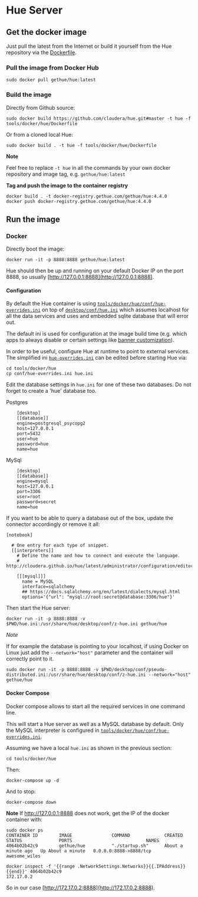 # Hue Server


## Get the docker image

Just pull the latest from the Internet or build it yourself from the Hue repository via the [Dockerfile](Dockerfile).


### Pull the image from Docker Hub

```
sudo docker pull gethue/hue:latest
```

### Build the image

Directly from Github source:

```
sudo docker build https://github.com/cloudera/hue.git#master -t hue -f tools/docker/hue/Dockerfile
```

Or from a cloned local Hue:

```
sudo docker build . -t hue -f tools/docker/hue/Dockerfile
```

**Note**

Feel free to replace `-t hue` in all the commands by your own docker repository and image tag, e.g. `gethue/hue:latest`

**Tag and push the image to the container registry**

```
docker build . -t docker-registry.gethue.com/gethue/hue:4.4.0
docker push docker-registry.gethue.com/gethue/hue:4.4.0
```


## Run the image

### Docker

Directly boot the image:

```
docker run -it -p 8888:8888 gethue/hue:latest
```

Hue should then be up and running on your default Docker IP on the port 8888, so usually [http://127.0.0.1:8888](http://127.0.0.1:8888).


#### Configuration

By default the Hue container is using
[``tools/docker/hue/conf/hue-overrides.ini``](/tools/docker/hue/conf/hue-overrides.ini) on top of [``desktop/conf/hue.ini``](/desktop/conf/hue.ini) which assumes localhost for all the data services and uses and embedded sqlite database that will error out.

The default ini is used for configuration at the image build time (e.g. which apps to always disable or certain settings like [banner customization](http://gethue.com/add-a-top-banner-to-hue/)).

In order to be useful, configure Hue at runtime to point to external services. The simplified ini [``hue-overrides.ini``](/tools/docker/hue/conf/hue-overrides.ini) can be edited before starting Hue via:

```
cd tools/docker/hue
cp conf/hue-overrides.ini hue.ini
```

Edit the database settings in `hue.ini` for one of these two databases. Do not forget to create a 'hue' database too.

Postgres

```
    [desktop]
    [[database]]
    engine=postgresql_psycopg2
    host=127.0.0.1
    port=5432
    user=hue
    password=hue
    name=hue
```

MySql

```
    [desktop]
    [[database]]
    engine=mysql
    host=127.0.0.1
    port=3306
    user=root
    password=secret
    name=hue
```

If you want to be able to query a database out of the box, update the connector accordingly or remove it all:

```
[notebook]

  # One entry for each type of snippet.
  [[interpreters]]
    # Define the name and how to connect and execute the language.
    # http://cloudera.github.io/hue/latest/administrator/configuration/editor/

    [[[mysql]]]
      name = MySQL
      interface=sqlalchemy
      ## https://docs.sqlalchemy.org/en/latest/dialects/mysql.html
      options='{"url": "mysql://root:secret@database:3306/hue"}'
```

Then start the Hue server:

```
docker run -it -p 8888:8888 -v $PWD/hue.ini:/usr/share/hue/desktop/conf/z-hue.ini gethue/hue
```

*Note*

If for example the database is pointing to your localhost, if using Docker on Linux just add the `--network="host"` parameter and the container will correctly point to it.

    sudo docker run -it -p 8888:8888 -v $PWD/desktop/conf/pseudo-distributed.ini:/usr/share/hue/desktop/conf/z-hue.ini --network="host" gethue/hue


#### Docker Compose

Docker compose allows to start all the required services in one command line.

This will start a Hue server as well as a MySQL database by default. Only the MySQL interpreter is configured in [``tools/docker/hue/conf/hue-overrides.ini``](/tools/docker/hue/conf/hue-overrides.ini).

Assuming we have a local ``hue.ini`` as shown in the previous section:

```
cd tools/docker/hue
```

Then:

```
docker-compose up -d
```

And to stop:

```
docker-compose down
```

**Note**
If http://127.0.0.1:8888 does not work, get the IP of the docker container with:
```
sudo docker ps
CONTAINER ID        IMAGE               COMMAND             CREATED             STATUS              PORTS                            NAMES
4064b02b42c9        gethue/hue          "./startup.sh"      About a minute ago   Up About a minute   0.0.0.0:8888->8888/tcp   awesome_wiles
```

```
docker inspect -f '{{range .NetworkSettings.Networks}}{{.IPAddress}}{{end}}' 4064b02b42c9
172.17.0.2
```

So in our case [http://172.17.0.2:8888](http://172.17.0.2:8888).
